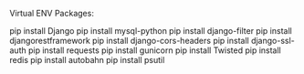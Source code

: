 Virtual ENV Packages:

pip install Django
pip install mysql-python
pip install django-filter
pip install djangorestframework
pip install django-cors-headers
pip install django-ssl-auth
pip install requests
pip install gunicorn
pip install Twisted
pip install redis
pip install autobahn
pip install psutil
